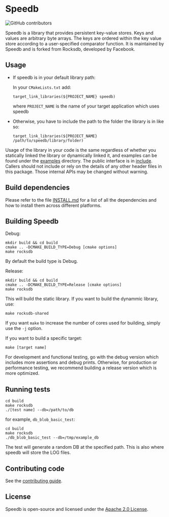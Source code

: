 # Speedb

![GitHub contributors](https://img.shields.io/github/contributors/speedb-io/speedb)


Speedb is a library that provides persistent key-value stores. Keys and values are arbitrary byte arrays. The keys are ordered within the key value store according to a user-specified comparator function.
It is maintained by Speedb and is forked from Rocksdb, developed by Facebook.

## Usage
* If speedb is in your default library path:

  In your `CMakeLists.txt` add:
  ```
  target_link_libraries(${PROJECT_NAME} speedb)
  ```
  where `PROJECT_NAME` is the name of your target application which uses speedb

* Otherwise, you have to include the path to the folder the library is in like so:
	
  ```
  target_link_libraries(${PROJECT_NAME} /path/to/speedb/library/folder)
  ```


Usage of the library in your code is the same regardless of whether you statically linked the library or dynamically linked it, and examples can be found under the [examples](examples) directory.
The public interface is in [include](include/rocksdb). Callers should not include or rely on the details of any other header files in this package. Those internal APIs may be changed without warning.

## Build dependencies
Please refer to the file [INSTALL.md](INSTALL.md) for a list of all the dependencies and how to install them across different platforms.

## Building Speedb
Debug:

	mkdir build && cd build   
	cmake .. -DCMAKE_BUILD_TYPE=Debug [cmake options]
	make rocksdb

By default the build type is Debug.

Release:

	mkdir build && cd build   
	cmake .. -DCMAKE_BUILD_TYPE=Release [cmake options]
	make rocksdb

This will build the static library.
If you want to build the dynammic library, use:

	make rocksdb-shared

If you want `make` to increase the number of cores used for building, simply use the `-j` option.

If you want to build a specific target:

	make [target name]

For development and functional testing, go with the debug version which includes
more assertions and debug prints.
Otherwise, for production or performance testing, we recommend building a release version
which is more optimized.

## Running tests

	cd build   
	make rocksdb
	./[test name] --db=/path/to/db

for example, `db_blob_basic_test`:

	cd build   
	make rocksdb
	./db_blob_basic_test --db=/tmp/example_db

The test will generate a random DB at the specified path. This is also where speedb will store the LOG files.

## Contributing code
See the [contributing guide](CONTRIBUTING.md).


## License
Speedb is open-source and licensed under the [Apache 2.0 License](LICENSE.Apache).


